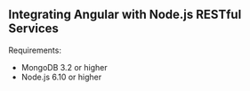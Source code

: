 ## Integrating Angular with Node.js RESTful Services 


Requirements:

* MongoDB 3.2 or higher
* Node.js 6.10 or higher
